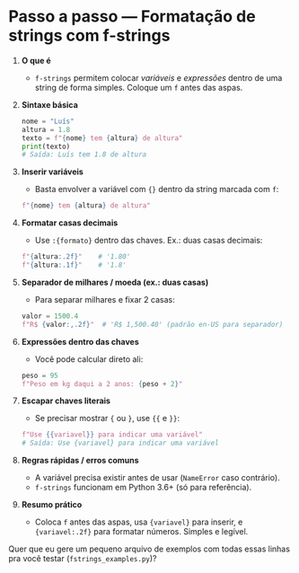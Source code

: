 # Passo a passo — Formatação de strings com **f-strings**

1. **O que é**

   * `f-strings` permitem colocar *variáveis* e *expressões* dentro de uma string de forma simples. Coloque um `f` antes das aspas.

2. **Sintaxe básica**

   ```python
   nome = "Luís"
   altura = 1.8
   texto = f"{nome} tem {altura} de altura"
   print(texto)
   # Saída: Luís tem 1.8 de altura
   ```

3. **Inserir variáveis**

   * Basta envolver a variável com `{}` dentro da string marcada com `f`:

   ```python
   f"{nome} tem {altura} de altura"
   ```

4. **Formatar casas decimais**

   * Use `:{formato}` dentro das chaves. Ex.: duas casas decimais:

   ```python
   f"{altura:.2f}"    # '1.80'
   f"{altura:.1f}"    # '1.8'
   ```

5. **Separador de milhares / moeda (ex.: duas casas)**

   * Para separar milhares e fixar 2 casas:

   ```python
   valor = 1500.4
   f"R$ {valor:,.2f}"  # 'R$ 1,500.40' (padrão en-US para separador)
   ```

6. **Expressões dentro das chaves**

   * Você pode calcular direto ali:

   ```python
   peso = 95
   f"Peso em kg daqui a 2 anos: {peso + 2}"
   ```

7. **Escapar chaves literais**

   * Se precisar mostrar `{` ou `}`, use `{{` e `}}`:

   ```python
   f"Use {{variavel}} para indicar uma variável"
   # Saída: Use {variavel} para indicar uma variável
   ```

8. **Regras rápidas / erros comuns**

   * A variável precisa existir antes de usar (`NameError` caso contrário).
   * `f-strings` funcionam em Python 3.6+ (só para referência).

9. **Resumo prático**

   * Coloca `f` antes das aspas, usa `{variavel}` para inserir, e `{variavel:.2f}` para formatar números. Simples e legível.

Quer que eu gere um pequeno arquivo de exemplos com todas essas linhas pra você testar (`fstrings_examples.py`)?
